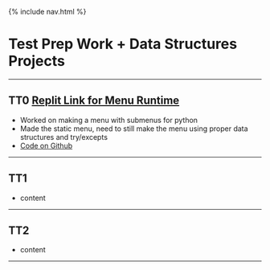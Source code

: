 {% include nav.html %}
# Test Prep Work + Data Structures Projects
***
## TT0 [Replit Link for Menu Runtime](https://replit.com/@AkhilNandhakuma/Akhil-Data-Structures)
- Worked on making a menu with submenus for python
- Made the static menu, need to still make the menu using proper data structures and try/excepts
- [Code on Github](https://github.com/AkhilNandhakumar/Akhil-Data-Structures/blob/main/main.py)

***

## TT1
- content

***

## TT2
- content

***
